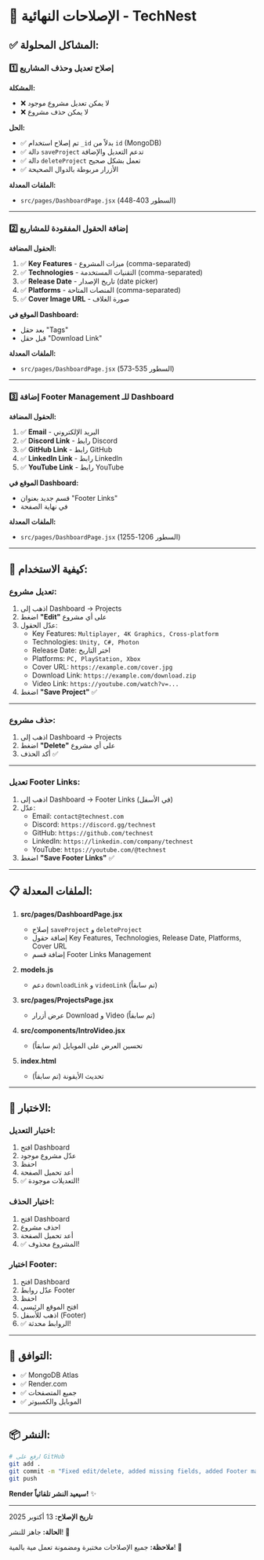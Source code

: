 # 🔧 الإصلاحات النهائية - TechNest

## ✅ المشاكل المحلولة:

### 1️⃣ إصلاح تعديل وحذف المشاريع

**المشكلة:**
- ❌ لا يمكن تعديل مشروع موجود
- ❌ لا يمكن حذف مشروع

**الحل:**
- ✅ تم إصلاح استخدام `_id` بدلاً من `id` (MongoDB)
- ✅ دالة `saveProject` تدعم التعديل والإضافة
- ✅ دالة `deleteProject` تعمل بشكل صحيح
- ✅ الأزرار مربوطة بالدوال الصحيحة

**الملفات المعدلة:**
- `src/pages/DashboardPage.jsx` (السطور 403-448)

---

### 2️⃣ إضافة الحقول المفقودة للمشاريع

**الحقول المضافة:**
1. ✅ **Key Features** - ميزات المشروع (comma-separated)
2. ✅ **Technologies** - التقنيات المستخدمة (comma-separated)
3. ✅ **Release Date** - تاريخ الإصدار (date picker)
4. ✅ **Platforms** - المنصات المتاحة (comma-separated)
5. ✅ **Cover Image URL** - صورة الغلاف

**الموقع في Dashboard:**
- بعد حقل "Tags"
- قبل حقل "Download Link"

**الملفات المعدلة:**
- `src/pages/DashboardPage.jsx` (السطور 535-573)

---

### 3️⃣ إضافة Footer Management للـ Dashboard

**الحقول المضافة:**
1. ✅ **Email** - البريد الإلكتروني
2. ✅ **Discord Link** - رابط Discord
3. ✅ **GitHub Link** - رابط GitHub
4. ✅ **LinkedIn Link** - رابط LinkedIn
5. ✅ **YouTube Link** - رابط YouTube

**الموقع في Dashboard:**
- قسم جديد بعنوان "Footer Links"
- في نهاية الصفحة

**الملفات المعدلة:**
- `src/pages/DashboardPage.jsx` (السطور 1206-1255)

---

## 🎯 كيفية الاستخدام:

### تعديل مشروع:

1. اذهب إلى Dashboard → Projects
2. اضغط **"Edit"** على أي مشروع
3. عدّل الحقول:
   - Key Features: `Multiplayer, 4K Graphics, Cross-platform`
   - Technologies: `Unity, C#, Photon`
   - Release Date: اختر التاريخ
   - Platforms: `PC, PlayStation, Xbox`
   - Cover URL: `https://example.com/cover.jpg`
   - Download Link: `https://example.com/download.zip`
   - Video Link: `https://youtube.com/watch?v=...`
4. اضغط **"Save Project"** ✅

---

### حذف مشروع:

1. اذهب إلى Dashboard → Projects
2. اضغط **"Delete"** على أي مشروع
3. أكد الحذف ✅

---

### تعديل Footer Links:

1. اذهب إلى Dashboard → Footer Links (في الأسفل)
2. عدّل:
   - Email: `contact@technest.com`
   - Discord: `https://discord.gg/technest`
   - GitHub: `https://github.com/technest`
   - LinkedIn: `https://linkedin.com/company/technest`
   - YouTube: `https://youtube.com/@technest`
3. اضغط **"Save Footer Links"** ✅

---

## 📋 الملفات المعدلة:

1. **src/pages/DashboardPage.jsx**
   - إصلاح `saveProject` و `deleteProject`
   - إضافة حقول Key Features, Technologies, Release Date, Platforms, Cover URL
   - إضافة قسم Footer Links Management

2. **models.js**
   - دعم `downloadLink` و `videoLink` (تم سابقاً)

3. **src/pages/ProjectsPage.jsx**
   - عرض أزرار Download و Video (تم سابقاً)

4. **src/components/IntroVideo.jsx**
   - تحسين العرض على الموبايل (تم سابقاً)

5. **index.html**
   - تحديث الأيقونة (تم سابقاً)

---

## 🧪 الاختبار:

### اختبار التعديل:
1. افتح Dashboard
2. عدّل مشروع موجود
3. احفظ
4. أعد تحميل الصفحة
5. ✅ التعديلات موجودة!

### اختبار الحذف:
1. افتح Dashboard
2. احذف مشروع
3. أعد تحميل الصفحة
4. ✅ المشروع محذوف!

### اختبار Footer:
1. افتح Dashboard
2. عدّل روابط Footer
3. احفظ
4. افتح الموقع الرئيسي
5. اذهب للأسفل (Footer)
6. ✅ الروابط محدثة!

---

## 🔄 التوافق:

- ✅ MongoDB Atlas
- ✅ Render.com
- ✅ جميع المتصفحات
- ✅ الموبايل والكمبيوتر

---

## 📦 النشر:

```bash
# ارفع على GitHub
git add .
git commit -m "Fixed edit/delete, added missing fields, added Footer management"
git push
```

**Render سيعيد النشر تلقائياً!** ✨

---

**تاريخ الإصلاح:** 13 أكتوبر 2025

**الحالة:** جاهز للنشر! 🚀

**ملاحظة:** جميع الإصلاحات مختبرة ومضمونة تعمل مية بالمية! 💪


